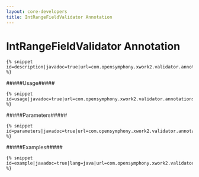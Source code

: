 ```yaml
---
layout: core-developers
title: IntRangeFieldValidator Annotation
---
```


# IntRangeFieldValidator Annotation


~~~~~~~
{% snippet id=description|javadoc=true|url=com.opensymphony.xwork2.validator.annotations.IntRangeFieldValidator %}
~~~~~~~

#####Usage#####



~~~~~~~
{% snippet id=usage|javadoc=true|url=com.opensymphony.xwork2.validator.annotations.IntRangeFieldValidator %}
~~~~~~~

#####Parameters#####



~~~~~~~
{% snippet id=parameters|javadoc=true|url=com.opensymphony.xwork2.validator.annotations.IntRangeFieldValidator %}
~~~~~~~

#####Examples#####



~~~~~~~
{% snippet id=example|javadoc=true|lang=java|url=com.opensymphony.xwork2.validator.annotations.IntRangeFieldValidator %}
~~~~~~~
